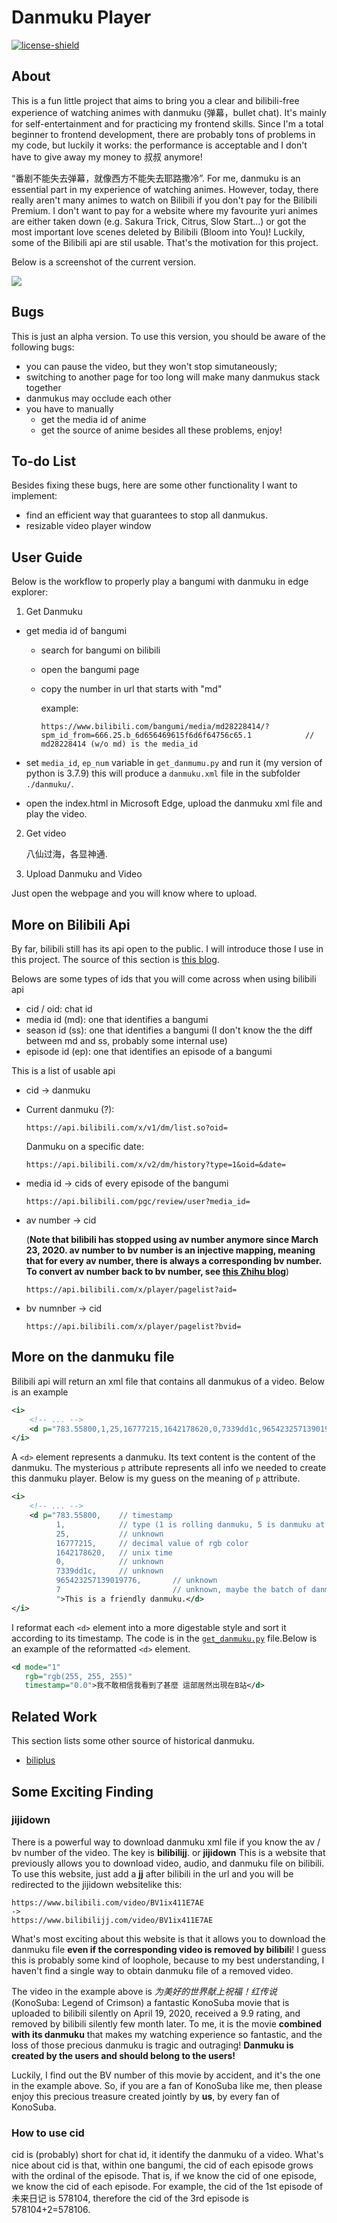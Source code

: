 # Danmuku Player
[![license-shield](https://img.shields.io/apm/l/vim-mode)](https://mit-license.org/)
## About
This is a fun little project that aims to bring you a clear and bilibili-free experience of watching animes with danmuku (弹幕，bullet chat). It's mainly for self-entertainment and for practicing my frontend skills. Since I'm a total beginner to frontend development, there are probably tons of problems in my code, but luckily it works: the performance is acceptable and I don't have to give away my money to 叔叔 anymore!

“番剧不能失去弹幕，就像西方不能失去耶路撒冷”. For me, danmuku is an essential part in my experience of watching animes. However, today, there really aren't many animes to watch on Bilibili if you don't pay for the Bilibili Premium. I don't want to pay for a website where my favourite yuri animes are either taken down (e.g. Sakura Trick, Citrus, Slow Start...) or got the most important love scenes deleted by Bilibili (Bloom into You)! Luckily, some of the Bilibili api are stil usable. That's the motivation for this project. 

Below is a screenshot of the current version.

<img src="./res/demo.png">

## Bugs
This is just an alpha version. To use this version, you should be aware of the following bugs:
-   you can pause the video, but they won't stop simutaneously;
-   switching to another page for too long will make many danmukus stack together
-   danmukus may occlude each other
-   you have to manually
    -   get the media id of anime 
    -   get the source of anime
    besides all these problems, enjoy!

## To-do List
Besides fixing these bugs, here are some other functionality I want to implement:
-   find an efficient way that guarantees to stop all danmukus.
-   resizable video player window

## User Guide 
Below is the workflow to properly play a bangumi with danmuku in edge explorer:
1.  Get Danmuku
-   get media id of bangumi
    - search for bangumi on bilibili
    
    - open the bangumi page

    - copy the number in url that starts with "md"
    
      example:
    
      ```
      https://www.bilibili.com/bangumi/media/md28228414/?spm_id_from=666.25.b_6d656469615f6d6f64756c65.1			// md28228414 (w/o md) is the media_id
      ```
    
-   set `media_id`, `ep_num` variable in `get_danmumu.py` and run it (my version of python is 3.7.9)
    this will produce a `danmuku.xml` file in the subfolder `./danmuku/`.
    
-   open the index.html in Microsoft Edge, upload the danmuku xml file and play the video.
    
2. Get video
   
   八仙过海，各显神通.

3. Upload Danmuku and Video

Just open the webpage and you will know where to upload.

## More on Bilibili Api
By far, bilibili still has its api open to the public. I will introduce those I use in this project. The source of this section is [this blog](https://www.bilibili.com/read/cv5293665?from=search&spm_id_from=333.337.0.0).

Belows are some types of ids that you will come across when using bilibili api 
-   cid / oid: chat id
-   media id (md): one that identifies a bangumi
-   season id (ss): one that identifies a bangumi (I don't know the the diff between md and ss, probably some internal use)
-   episode id (ep): one that identifies an episode of a bangumi

This is a list of usable api
-   cid -> danmuku
-   
    Current danmuku (?): 
    ```
    https://api.bilibili.com/x/v1/dm/list.so?oid=
    ```
    
    Danmuku on a specific date: 
    ```
    https://api.bilibili.com/x/v2/dm/history?type=1&oid=&date=
    ```
-   media id -> cids of every episode of the bangumi
    ```
    https://api.bilibili.com/pgc/review/user?media_id=
    ```
-   av number -> cid
   
    (**Note that bilibili has stopped using av number anymore since March 23, 2020. av number to bv number is an injective mapping, meaning that for every av number, there is always a corresponding bv number. To convert av number back to bv number, see [this Zhihu blog](https://www.zhihu.com/question/381784377/answer/1099438784)**)
    ```
    https://api.bilibili.com/x/player/pagelist?aid=
    ```
-   bv numnber -> cid
    ```
    https://api.bilibili.com/x/player/pagelist?bvid=
    ```

## More on the danmuku file
Bilibili api will return an xml file that contains all danmukus of a video. Below is an example
```xml
<i>
    <!-- ... -->
    <d p="783.55800,1,25,16777215,1642178620,0,7339dd1c,965423257139019776,7">This is a friendly danmuku.</d>
</i>
```

A `<d>` element represents a danmuku. Its text content is the content of the danmuku. The mysterious `p` attribute represents all info we needed to create this danmuku player. Below is my guess on the meaning of `p` attribute.
```xml
<i>
    <!-- ... -->
    <d p="783.55800,    // timestamp
          1,            // type (1 is rolling danmuku, 5 is danmuku at the top of the video)
          25,           // unknown
          16777215,     // decimal value of rgb color
          1642178620,   // unix time
          0,            // unknown
          7339dd1c,     // unknown
          965423257139019776,       // unknown
          7                         // unknown, maybe the batch of danmuku
          ">This is a friendly danmuku.</d>
</i>
```
I reformat each `<d>` element into a more digestable style and sort it according to its timestamp. The code is in the [`get_danmuku.py`](./get_danmuku.py) file.Below is an example of the reformatted `<d>` element.
```xml
<d mode="1" 
   rgb="rgb(255, 255, 255)" 
   timestamp="0.0">我不敢相信我看到了甚麼 這部居然出現在B站</d>
```

## Related Work
This section lists some other source of historical danmuku.
* [biliplus](https://www.biliplus.com/html/bangumi_history_william9933.htm)


## Some Exciting Finding
### jijidown
There is a powerful way to download danmuku xml file if you know the av / bv number of the video. The key is **bilibilijj**. or **jijidown** This is a website that previously allows you to download video, audio, and danmuku file on bilibili. To use this website, just add a **jj** after bilibili in the url and you will be redirected to the jijidown websitelike this:

```
https://www.bilibili.com/video/BV1ix411E7AE			
->
https://www.bilibilijj.com/video/BV1ix411E7AE
```

What's most exciting about this website is that it allows you to download the danmuku file **even if the corresponding video is removed by bilibili**! I guess this is probably some kind of loophole, because to my best understanding, I haven't find a single way to obtain danmuku file of a removed video. 

The video in the example above is *为美好的世界献上祝福！红传说* (KonoSuba: Legend of Crimson) a fantastic KonoSuba movie that is uploaded to bilibili silently on April 19, 2020, received a 9.9 rating, and removed by bilibili silently few month later. To me, it is the movie **combined with its danmuku** that makes my watching experience so fantastic, and the loss of those precious danmuku is tragic and outraging! **Danmuku is created by the users and should belong to the users!** 

Luckily, I find out the BV number of this movie by accident, and it's the one in the example above. So, if you are a fan of KonoSuba like me, then please enjoy this precious treasure created jointly by **us**, by every fan of KonoSuba.

### How to use cid
cid is (probably) short for chat id, it identify the danmuku of a video. What's nice about cid is that, within one bangumi, the cid of each episode grows with the ordinal of the episode. That is, if we know the cid of one episode, we know the cid of each episode. For example, the cid of the 1st episode of 未来日记 is 578104, therefore the cid of the 3rd episode is 578104+2=578106. 



